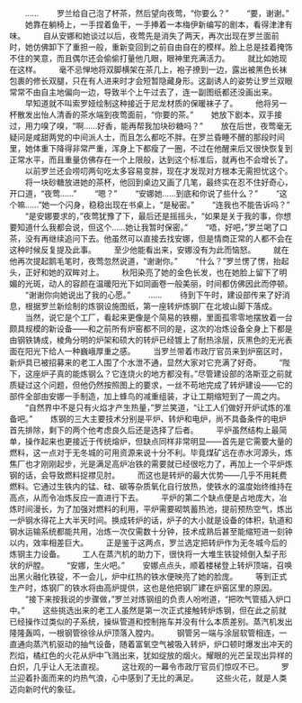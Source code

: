 　　……
　　罗兰给自己泡了杯茶，然后望向夜莺，“你要么？”
　　“要，谢谢。”
　　她靠在躺椅上，一手捏着鱼干，一手捧着一本梅伊新编写的剧本，看得津津有味。
　　自从安娜和她谈过以后，夜莺先是消失了两天，再次出现在罗兰面前时，她仿佛卸下了重担一般，重新变回到之前自由自在的模样。脸上总是挂着掩饰不住的笑意，而且偶尔还会偷偷打量他几眼，眼神里充满活力。
　　就比如她现在这样。
　　毫不忌惮地将双脚横架在茶几上，袍子撩到一边，露出被黑色长袜包裹的修长双腿，只在有人进来时才会短暂隐藏身形。这副诱人的姿势让罗兰双眼常常不由自主地偏向一边，导致半个上午过去了，连一副图纸都还没画出来。
　　早知道就不叫索罗娅绘制这种接近于尼龙材质的保暖袜子了。
　　他将另一杯散发出怡人清香的茶水端到夜莺面前，“你要的茶。”
　　她放下剧本，双手接过，用力嗅了嗅，“啊……好香，能再帮我加块砂糖吗？”
　　放在后世，夜莺毫无疑问是咸甜两党的中间派人士，而且怎么都吃不胖。在罗兰昏睡不醒的那段时间里，她体重下降得非常严重，浑身上下都瘦了一圈，不过在他醒来后又很快恢复到正常水平，而且重量仿佛存在一个上限般，达到这个标准后，就再也不会增长了。
　　以前罗兰还会唠叨两句吃太多容易变胖，现在才发现对方根本无需担忧这个。
　　将一块砂糖放进她的茶杯，他回到桌边又画了几笔，最终实在忍不住好奇心，开口道，“夜莺……”
　　“嗯？”
　　“安娜她……到底和你说了些什么？”
　　“这个嘛……”她一个闪身，稳稳出现在书桌上，“是秘密。”
　　“连我也不能告诉吗？”
　　“是安娜要求的，”夜莺犹豫了下，最后还是摇摇头，“如果是关于我的事，你想要知道什么我都会说，但这个……她让我暂时保密。”
　　“唔，好吧，”罗兰喝了口茶，没有再继续追问下去。他虽然可以直接去找安娜，但是情商正常的人都不会在这种时候反复提及此事。
　　至少他能看出来，安娜没有为此而恼怒。
　　就在他再次提起鹅毛笔时，夜莺忽然说道，“谢谢你。”
　　“什么？”罗兰愣了愣，抬起头，正好和她的双眸对上。
　　秋阳染亮了她的金色长发，也在她脸上留下了明媚的光斑，动人的容颜在温暖阳光下如同画卷一般美丽，时间都仿佛因此而停顿。
　　“谢谢你向她说出了我的心愿。”
　　……
　　待到下午时，建设部传来了好消息，根据罗兰新绘制的炼钢设施图纸，第一座转炉炼钢厂在北坡山脚下落成。
　　当然，说它是个工厂，看起来更像是个简易的铁棚，里面孤零零地摆放着一台颇具规模的新设备——和之前所有炉窑都不同的是，这次的冶炼设备全身上下都是由钢铁铸成，棱角分明的炉架和硕大的转炉已经镀上了耐热涂层，灰黑色的无光表面在阳光下给人一种巍峨厚重之感。
　　当罗兰带着市政厅官员来到炉窑区时，新炉具已被招募来的老工人围了个水泄不通，显然大家对它充满了好奇。
　　“陛下，这座炉子真的能炼钢么？它连烧火的地方都没有。”尽管建设部的洛斯亚之前就质疑过这个问题，但他仍然按照图上的要求，一丝不苟地完成了转炉建设——它的部件全部由安娜一手制造，加上蜂鸟的减重组装，才让工期缩短到了一周之内。
　　“自然界中不是只有火焰才产生热量，”罗兰笑道，“让工人们做好开炉试炼的准备吧。”
　　炼钢的三大主要技术分别是平炉、转炉和电炉，尚不具备条件的电炉首先排除，剩下的两个他考虑良久后还是选择了后者。
　　平炉虽然结构上最简单，操作起来也更接近于传统熔炉，但缺点同样非常明显——首先是它需要大量的燃料，这一点对于无冬城的可用资源来说十分不利。毕竟煤矿远在赤水河源头，炼焦厂也才刚刚起步，光是满足高炉冶铁的需要就已经很吃力了，再加上一个平炉炼钢的话，会导致燃料捉襟见肘。
　　而这也是转炉的最大优势——几乎不用耗费燃料。它通过生铁内的锰、硅、碳等杂质氧化自行放热，使铁水的温度始终维持在高点，从而令冶炼反应一直进行下去。
　　平炉的第二个缺点便是占地庞大，冶炼时间漫长，为了加强对燃料的利用，平炉需要砌筑蓄热池，提前预热空气，炼出一炉钢水得花上大半天时间。换成转炉的话，炉子的大小就是设备的体积，轨道和钢水运输系统都能共用，冶炼一次仅需数十分钟，技术成熟后甚至能缩短进一刻钟以内，效率相差巨大。
　　正是鉴于这两点，罗兰选定把转炉作为无冬城今后的炼钢主力设备。
　　工人在蒸汽机的助力下，很快将一大堆生铁锭倾倒入梨子形状的炉膛。
　　“安娜，生火吧。”
　　安娜点点头，顺着楼梯登上转炉顶端，召唤出黑火融化铁锭，不一会儿，炉中红热的铁水便映亮了她的脸庞。
　　等到正式生产时，炼钢厂的铁水将由高炉提供，这也是他把钢厂建在炉窑区里的原因。
　　“接下来按我说的步骤做，”罗兰对炼钢组的负责人吩咐道，“把吹气管插入炉口中。”
　　这些挑选出来的老工人虽然是第一次正式接触转炉炼钢，但在此之前就已经操作过类似的子系统，操纵管道和控制拖车并没有什么本质差别。蒸汽机发出隆隆轰鸣，一根钢管徐徐从炉顶落入膛内。
　　钢管另一端与涂层软管相连，一直通向蒸汽机驱动的抽气设备，随着富氧空气被吸入转炉，炉口顿时爆发出冲天的烈焰，橘红色的火花从炉中飞溅出来，犹如绽放的烟火。耀眼的光芒呈现出异样的白炽，几乎让人无法直视。
　　这壮观的一幕令市政厅官员们惊叹不已。
　　罗兰迎着扑面而来的灼热气浪，心中感到了无比的满足。
　　这些火花，就是人类迈向新时代的象征。